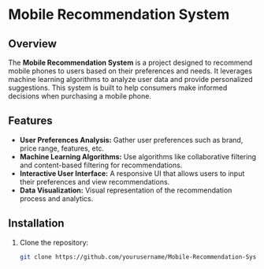# Mobile Recommendation System

## Overview

The **Mobile Recommendation System** is a project designed to recommend mobile phones to users based on their preferences and needs. It leverages machine learning algorithms to analyze user data and provide personalized suggestions. This system is built to help consumers make informed decisions when purchasing a mobile phone.

## Features

- **User Preferences Analysis:** Gather user preferences such as brand, price range, features, etc.
- **Machine Learning Algorithms:** Use algorithms like collaborative filtering and content-based filtering for recommendations.
- **Interactive User Interface:** A responsive UI that allows users to input their preferences and view recommendations.
- **Data Visualization:** Visual representation of the recommendation process and analytics.

## Installation

1. Clone the repository:
   ```bash
   git clone https://github.com/yourusername/Mobile-Recommendation-System.git
